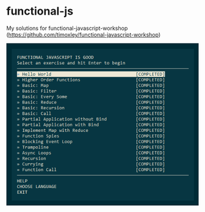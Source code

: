 # functional-js
My solutions for functional-javascript-workshop (https://github.com/timoxley/functional-javascript-workshop)

![2016-12-21_13-15-56.png](https://github.com/Maynagashev/functional-js/blob/master/screens/2016-12-21_13-15-56.png?raw=true)
